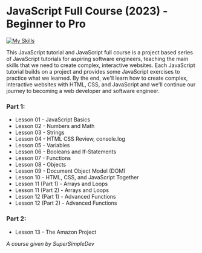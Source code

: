 # JavaScript Full Course (2023) - Beginner to Pro
[![My Skills](https://skills.thijs.gg/icons?i=js,html,css)](https://skills.thijs.gg)

This JavaScript tutorial and JavaScript full course is a project based series of JavaScript tutorials for aspiring software engineers, teaching the main skills that we need to create complex, interactive websites. Each JavaScript tutorial builds on a project and provides some JavaScript exercises to practice what we learned. By the end, we'll learn how to create complex, interactive websites with HTML, CSS, and JavaScript and we'll continue our journey to becoming a web developer and software engineer.

<h3>Part 1:</h3>

- Lesson 01 - JavaScript Basics<br>
- Lesson 02 - Numbers and Math<br>
- Lesson 03 - Strings<br>
- Lesson 04 - HTML CSS Review, console.log<br>
- Lesson 05 - Variables<br>
- Lesson 06 - Booleans and If-Statements<br>
- Lesson 07 - Functions<br>
- Lesson 08 - Objects<br>
- Lesson 09 - Document Object Model (DOM)<br>
- Lesson 10 - HTML, CSS, and JavaScript Together<br>
- Lesson 11 (Part 1) - Arrays and Loops<br>
- Lesson 11 (Part 2) - Arrays and Loops<br>
- Lesson 12 (Part 1) - Advanced Functions<br>
- Lesson 12 (Part 2) - Advanced Functions<br>

<h3>Part 2:</h3>

- Lesson 13 - The Amazon Project


_A course given by SuperSimpleDev_

